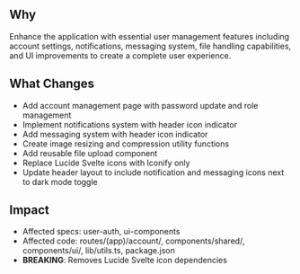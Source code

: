 ## Why

Enhance the application with essential user management features including account settings, notifications, messaging system, file handling capabilities, and UI improvements to create a complete user experience.

## What Changes

- Add account management page with password update and role management
- Implement notifications system with header icon indicator
- Add messaging system with header icon indicator
- Create image resizing and compression utility functions
- Add reusable file upload component
- Replace Lucide Svelte icons with Iconify only
- Update header layout to include notification and messaging icons next to dark mode toggle

## Impact

- Affected specs: user-auth, ui-components
- Affected code: routes/(app)/account/, components/shared/, components/ui/, lib/utils.ts, package.json
- **BREAKING**: Removes Lucide Svelte icon dependencies
